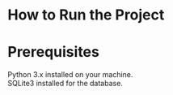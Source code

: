 # How to Run the Project
# Prerequisites
Python 3.x installed on your machine.
<br>
SQLite3 installed for the database.
